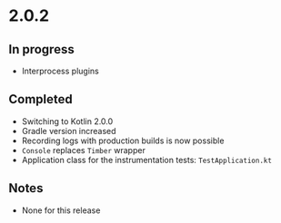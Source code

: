 # 2.0.2

## In progress

- Interprocess plugins

## Completed

- Switching to Kotlin 2.0.0
- Gradle version increased
- Recording logs with production builds is now possible
- `Console` replaces `Timber` wrapper
- Application class for the instrumentation tests: `TestApplication.kt`

## Notes

- None for this release
